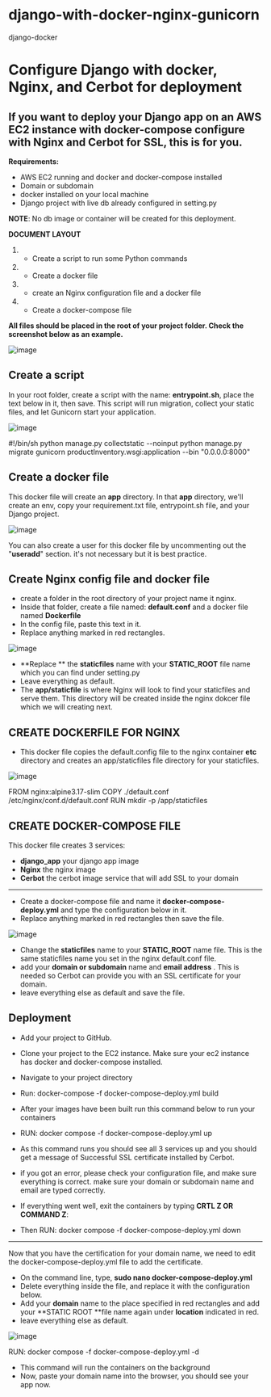 # django-with-docker-nginx-gunicorn
django-docker

# Configure Django with docker, Nginx, and Cerbot for deployment
## If you want to deploy your Django app on an AWS EC2 instance with docker-compose configure with Nginx and Cerbot for SSL, this is for you. 

**Requirements:**
* AWS EC2 running and docker and docker-compose installed
* Domain or subdomain
* docker installed on your local machine
* Django project with live db already configured in setting.py

****NOTE****: No db image or container will be created for this deployment.  

**DOCUMENT LAYOUT**
1. * Create a script to run some Python commands
1. * Create a docker file
1. * create an Nginx configuration file and a docker file
1. * Create a docker-compose file

**All files should be placed in the root of your project folder. Check the screenshot below as an example.**

![image](https://github.com/Valery-Hyppolite/django-with-docker-nginx-gunicorn/assets/83102811/5b97d037-d26a-43a9-ba8e-2e9734b78532)


## Create a script
In your root folder, create a script with the name: **entrypoint.sh**, place the text below in it, then save. This script will run migration, collect your static files, and let Gunicorn start your application. 

![image](https://github.com/Valery-Hyppolite/django-with-docker-nginx-gunicorn/assets/83102811/fe3507be-4eb5-4e43-b437-1c92d40ab7fa)

#!/bin/sh
python manage.py collectstatic --noinput
python manage.py migrate
gunicorn  productInventory.wsgi:application --bin "0.0.0.0:8000"

## Create a docker file
This docker file will create an **app** directory. In that **app** directory, we'll create an env, copy your requirement.txt file, entrypoint.sh file, and your Django project.

![image](https://github.com/Valery-Hyppolite/django-with-docker-nginx-gunicorn/assets/83102811/a1ef6ab9-e33f-4721-8ab1-79d3390ce2b1)

You can also create a user for this docker file by uncommenting out the "**useradd**" section. it's not necessary but it is best practice. 


## Create Nginx config file and docker file
* create a folder in the root directory of your project name it nginx.
* Inside that folder, create a file named: **default.conf** and a docker file named **Dockerfile**
* In the config file, paste this text in it.
* Replace anything marked in red rectangles.


![image](https://github.com/Valery-Hyppolite/django-with-docker-nginx-gunicorn/assets/83102811/8ce8e6cd-e172-4490-a888-0d90d230521a)


* **Replace ** the **staticfiles** name with your **STATIC_ROOT** file name which you can find under setting.py 
* Leave everything as default.
* The **app/staticfile** is where Nginx will look to find your staticfiles and serve them. This directory will be created inside the nginx dokcer file which we will creating next.

## CREATE DOCKERFILE FOR NGINX
* This docker file copies the default.config file to the nginx container **etc** directory and creates an app/staticfiles file directory for your staticfiles.


![image](https://github.com/Valery-Hyppolite/django-with-docker-nginx-gunicorn/assets/83102811/8fe0b498-7ff8-4bad-84fb-2134f76e767d)

FROM nginx:alpine3.17-slim
COPY ./default.conf /etc/nginx/conf.d/default.conf
RUN  mkdir -p /app/staticfiles

## CREATE DOCKER-COMPOSE FILE

This docker file creates 3 services: 
* **django_app** your django app image
* **Nginx** the nginx image 
* **Cerbot** the cerbot image service that will add SSL to your domain


***

* Create a docker-compose file and name it **docker-compose-deploy.yml** and type the configuration below in it.
* Replace anything marked in red rectangles then save the file.

![image](https://github.com/Valery-Hyppolite/django-with-docker-nginx-gunicorn/assets/83102811/0e484991-d599-4561-bd9b-d65675a686c2)

* Change the **staticfiles** name to your **STATIC_ROOT** name file. This is the same staticfiles name you set in the nginx default.conf file.
* add your **domain or subdomain** name and **email address** . This is needed so Cerbot can provide you with an SSL certificate for your domain.
* leave everything else as default and save the file.

## Deployment
* Add your project to GitHub.
* Clone your project to the EC2 instance. Make sure your ec2 instance has docker and docker-compose installed.
* Navigate to your project directory
* Run: docker-compose -f docker-compose-deploy.yml build
* After your images have been built run this command below to run your containers
* RUN: docker compose -f docker-compose-deploy.yml up

* As this command runs you should see all 3 services up and you should get a message of Successful SSL certificate installed by Cerbot.
* if you got an error, please check your configuration file, and make sure everything is correct. make sure your domain or subdomain name and email are typed correctly. 

* If everything went well, exit the containers by typing **CRTL Z OR COMMAND Z**:
* Then RUN: docker compose -f docker-compose-deploy.yml down


***

Now that you have the certification for your domain name, we need to edit the docker-compose-deploy.yml file to add the certificate.

* On the command line, type, **sudo nano docker-compose-deploy.yml**
* Delete everything inside the file, and replace it with the configuration below.
* Add your **domain** name to the place specified in red rectangles and add your **STATIC ROOT **file name again under **location** indicated in red.
* leave everything else as default. 

![image](https://github.com/Valery-Hyppolite/django-with-docker-nginx-gunicorn/assets/83102811/8eb4226c-2c85-4b33-b0c1-ce43257d32a0)

RUN: docker compose -f docker-compose-deploy.yml -d
* This command will run the containers on the background
* Now, paste your domain name into the browser, you should see your app now. 